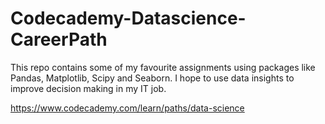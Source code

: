 # Codecademy-Datascience-CareerPath
This repo contains some of my favourite assignments using packages like Pandas, Matplotlib, Scipy and Seaborn.
I hope to use data insights to improve decision making in my IT job.

https://www.codecademy.com/learn/paths/data-science
